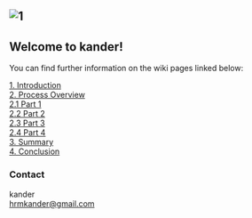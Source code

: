![1](https://user-images.githubusercontent.com/55824459/69340700-5925c100-0c68-11ea-8d8f-6624baf15645.PNG)
---
## Welcome to kander!

You can find further information on the wiki pages linked below: <br/>

[1. Introduction](https://github.com/DigiBP/DigiBP-KANDER/wiki/1.-Introduction-kander) <br/>
[2. Process Overview](https://github.com/DigiBP/DigiBP-KANDER/wiki/2.-Process-Overviews-of------------As-Is-&-To-Be) <br/>
[2.1 Part 1](https://github.com/DigiBP/DigiBP-KANDER/wiki/2.1-Part-1) <br/>
[2.2 Part 2](https://github.com/DigiBP/DigiBP-KANDER/wiki/2.2-Part-2) <br/>
[2.3 Part 3](https://github.com/DigiBP/DigiBP-KANDER/wiki/2.3-Part-3) <br/>
[2.4 Part 4](https://github.com/DigiBP/DigiBP-KANDER/wiki/2.4-Part-4) <br/>
[3. Summary](https://github.com/DigiBP/DigiBP-KANDER/wiki/3.-Summary) <br/>
[4. Conclusion](https://github.com/DigiBP/DigiBP-KANDER/wiki/4.-Conclusion) <br/>

### Contact 
kander <br/>
hrmkander@gmail.com

